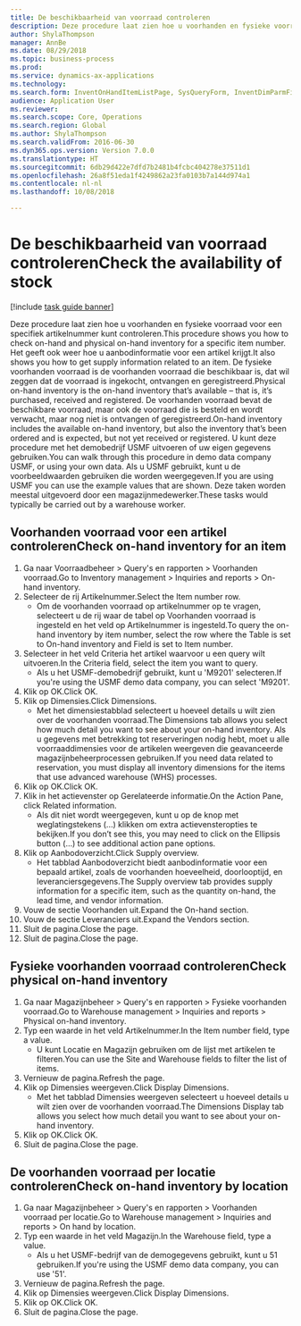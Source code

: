 ```yaml
--- 
title: De beschikbaarheid van voorraad controleren
description: Deze procedure laat zien hoe u voorhanden en fysieke voorraad voor een specifiek artikelnummer kunt controleren.
author: ShylaThompson
manager: AnnBe
ms.date: 08/29/2018
ms.topic: business-process
ms.prod: 
ms.service: dynamics-ax-applications
ms.technology: 
ms.search.form: InventOnHandItemListPage, SysQueryForm, InventDimParmFixed, InventSupply, DefaultDashboard, WHSInventPhysicalOnhand, WHSOnHand
audience: Application User
ms.reviewer: 
ms.search.scope: Core, Operations
ms.search.region: Global
ms.author: ShylaThompson
ms.search.validFrom: 2016-06-30
ms.dyn365.ops.version: Version 7.0.0
ms.translationtype: HT
ms.sourcegitcommit: 6db29d422e7dfd7b2481b4fcbc404278e37511d1
ms.openlocfilehash: 26a8f51eda1f4249862a23fa0103b7a144d974a1
ms.contentlocale: nl-nl
ms.lasthandoff: 10/08/2018

---
```

# <a name="check-the-availability-of-stock"></a><span data-ttu-id="49c6b-103">De beschikbaarheid van voorraad controleren</span><span class="sxs-lookup"><span data-stu-id="49c6b-103">Check the availability of stock</span></span>

[!include [task guide banner](../../includes/task-guide-banner.md)]

<span data-ttu-id="49c6b-104">Deze procedure laat zien hoe u voorhanden en fysieke voorraad voor een specifiek artikelnummer kunt controleren.</span><span class="sxs-lookup"><span data-stu-id="49c6b-104">This procedure shows you how to check on-hand and physical on-hand inventory for a specific item number.</span></span> <span data-ttu-id="49c6b-105">Het geeft ook weer hoe u aanbodinformatie voor een artikel krijgt.</span><span class="sxs-lookup"><span data-stu-id="49c6b-105">It also shows you how to get supply information related to an item.</span></span> <span data-ttu-id="49c6b-106">De fysieke voorhanden voorraad is de voorhanden voorraad die beschikbaar is, dat wil zeggen dat de voorraad is ingekocht, ontvangen en geregistreerd.</span><span class="sxs-lookup"><span data-stu-id="49c6b-106">Physical on-hand inventory is the on-hand inventory that’s available – that is, it’s purchased, received and registered.</span></span> <span data-ttu-id="49c6b-107">De voorhanden voorraad bevat de beschikbare voorraad, maar ook de voorraad die is besteld en wordt verwacht, maar nog niet is ontvangen of geregistreerd.</span><span class="sxs-lookup"><span data-stu-id="49c6b-107">On-hand inventory includes the available on-hand inventory, but also the inventory that’s been ordered and is expected, but not yet received or registered.</span></span> <span data-ttu-id="49c6b-108">U kunt deze procedure met het demobedrijf USMF uitvoeren of uw eigen gegevens gebruiken.</span><span class="sxs-lookup"><span data-stu-id="49c6b-108">You can walk through this procedure in demo data company USMF, or using your own data.</span></span> <span data-ttu-id="49c6b-109">Als u USMF gebruikt, kunt u de voorbeeldwaarden gebruiken die worden weergegeven.</span><span class="sxs-lookup"><span data-stu-id="49c6b-109">If you are using USMF you can use the example values that are shown.</span></span> <span data-ttu-id="49c6b-110">Deze taken worden meestal uitgevoerd door een magazijnmedewerker.</span><span class="sxs-lookup"><span data-stu-id="49c6b-110">These tasks would typically be carried out by a warehouse worker.</span></span>


## <a name="check-on-hand-inventory-for-an-item"></a><span data-ttu-id="49c6b-111">Voorhanden voorraad voor een artikel controleren</span><span class="sxs-lookup"><span data-stu-id="49c6b-111">Check on-hand inventory for an item</span></span>
1. <span data-ttu-id="49c6b-112">Ga naar Voorraadbeheer > Query's en rapporten > Voorhanden voorraad.</span><span class="sxs-lookup"><span data-stu-id="49c6b-112">Go to Inventory management > Inquiries and reports > On-hand inventory.</span></span>
2. <span data-ttu-id="49c6b-113">Selecteer de rij Artikelnummer.</span><span class="sxs-lookup"><span data-stu-id="49c6b-113">Select the Item number row.</span></span>
    * <span data-ttu-id="49c6b-114">Om de voorhanden voorraad op artikelnummer op te vragen, selecteert u de rij waar de tabel op Voorhanden voorraad is ingesteld en het veld op Artikelnummer is ingesteld.</span><span class="sxs-lookup"><span data-stu-id="49c6b-114">To query the on-hand inventory by item number, select the row where the Table is set to On-hand inventory and Field is set to Item number.</span></span>  
3. <span data-ttu-id="49c6b-115">Selecteer in het veld Criteria het artikel waarvoor u een query wilt uitvoeren.</span><span class="sxs-lookup"><span data-stu-id="49c6b-115">In the Criteria field, select the item you want to query.</span></span>
    * <span data-ttu-id="49c6b-116">Als u het USMF-demobedrijf gebruikt, kunt u 'M9201' selecteren.</span><span class="sxs-lookup"><span data-stu-id="49c6b-116">If you're using the USMF demo data company, you can select 'M9201'.</span></span>  
4. <span data-ttu-id="49c6b-117">Klik op OK.</span><span class="sxs-lookup"><span data-stu-id="49c6b-117">Click OK.</span></span>
5. <span data-ttu-id="49c6b-118">Klik op Dimensies.</span><span class="sxs-lookup"><span data-stu-id="49c6b-118">Click Dimensions.</span></span>
    * <span data-ttu-id="49c6b-119">Met het dimensiestabblad selecteert u hoeveel details u wilt zien over de voorhanden voorraad.</span><span class="sxs-lookup"><span data-stu-id="49c6b-119">The Dimensions tab allows you select how much detail you want to see about your on-hand inventory.</span></span> <span data-ttu-id="49c6b-120">Als u gegevens met betrekking tot reserveringen nodig hebt, moet u alle voorraaddimensies voor de artikelen weergeven die geavanceerde magazijnbeheerprocessen gebruiken.</span><span class="sxs-lookup"><span data-stu-id="49c6b-120">If you need data related to reservation, you must display all inventory dimensions for the items that use advanced warehouse (WHS) processes.</span></span>  
6. <span data-ttu-id="49c6b-121">Klik op OK.</span><span class="sxs-lookup"><span data-stu-id="49c6b-121">Click OK.</span></span>
7. <span data-ttu-id="49c6b-122">Klik in het actievenster op Gerelateerde informatie.</span><span class="sxs-lookup"><span data-stu-id="49c6b-122">On the Action Pane, click Related information.</span></span>
    * <span data-ttu-id="49c6b-123">Als dit niet wordt weergegeven, kunt u op de knop met weglatingstekens (...) klikken om extra actievensteropties te bekijken.</span><span class="sxs-lookup"><span data-stu-id="49c6b-123">If you don’t see this, you may need to click on the Ellipsis button (…) to see additional action pane options.</span></span>  
8. <span data-ttu-id="49c6b-124">Klik op Aanbodoverzicht.</span><span class="sxs-lookup"><span data-stu-id="49c6b-124">Click Supply overview.</span></span>
    * <span data-ttu-id="49c6b-125">Het tabblad Aanbodoverzicht biedt aanbodinformatie voor een bepaald artikel, zoals de voorhanden hoeveelheid, doorlooptijd, en leveranciersgegevens.</span><span class="sxs-lookup"><span data-stu-id="49c6b-125">The Supply overview tab provides supply information for a specific item, such as the quantity on-hand, the lead time, and vendor information.</span></span>  
9. <span data-ttu-id="49c6b-126">Vouw de sectie Voorhanden uit.</span><span class="sxs-lookup"><span data-stu-id="49c6b-126">Expand the On-hand section.</span></span>
10. <span data-ttu-id="49c6b-127">Vouw de sectie Leveranciers uit.</span><span class="sxs-lookup"><span data-stu-id="49c6b-127">Expand the Vendors section.</span></span>
11. <span data-ttu-id="49c6b-128">Sluit de pagina.</span><span class="sxs-lookup"><span data-stu-id="49c6b-128">Close the page.</span></span>
12. <span data-ttu-id="49c6b-129">Sluit de pagina.</span><span class="sxs-lookup"><span data-stu-id="49c6b-129">Close the page.</span></span>

## <a name="check-physical-on-hand-inventory"></a><span data-ttu-id="49c6b-130">Fysieke voorhanden voorraad controleren</span><span class="sxs-lookup"><span data-stu-id="49c6b-130">Check physical on-hand inventory</span></span>
1. <span data-ttu-id="49c6b-131">Ga naar Magazijnbeheer > Query's en rapporten > Fysieke voorhanden voorraad.</span><span class="sxs-lookup"><span data-stu-id="49c6b-131">Go to Warehouse management > Inquiries and reports > Physical on-hand inventory.</span></span>
2. <span data-ttu-id="49c6b-132">Typ een waarde in het veld Artikelnummer.</span><span class="sxs-lookup"><span data-stu-id="49c6b-132">In the Item number field, type a value.</span></span>
    * <span data-ttu-id="49c6b-133">U kunt Locatie en Magazijn gebruiken om de lijst met artikelen te filteren.</span><span class="sxs-lookup"><span data-stu-id="49c6b-133">You can use the Site and Warehouse fields to filter the list of items.</span></span>  
3. <span data-ttu-id="49c6b-134">Vernieuw de pagina.</span><span class="sxs-lookup"><span data-stu-id="49c6b-134">Refresh the page.</span></span>
4. <span data-ttu-id="49c6b-135">Klik op Dimensies weergeven.</span><span class="sxs-lookup"><span data-stu-id="49c6b-135">Click Display Dimensions.</span></span>
    * <span data-ttu-id="49c6b-136">Met het tabblad Dimensies weergeven selecteert u hoeveel details u wilt zien over de voorhanden voorraad.</span><span class="sxs-lookup"><span data-stu-id="49c6b-136">The Dimensions Display tab allows you select how much detail you want to see about your on-hand inventory.</span></span>  
5. <span data-ttu-id="49c6b-137">Klik op OK.</span><span class="sxs-lookup"><span data-stu-id="49c6b-137">Click OK.</span></span>
6. <span data-ttu-id="49c6b-138">Sluit de pagina.</span><span class="sxs-lookup"><span data-stu-id="49c6b-138">Close the page.</span></span>

## <a name="check-on-hand-inventory-by-location"></a><span data-ttu-id="49c6b-139">De voorhanden voorraad per locatie controleren</span><span class="sxs-lookup"><span data-stu-id="49c6b-139">Check on-hand inventory by location</span></span>
1. <span data-ttu-id="49c6b-140">Ga naar Magazijnbeheer > Query's en rapporten > Voorhanden voorraad per locatie.</span><span class="sxs-lookup"><span data-stu-id="49c6b-140">Go to Warehouse management > Inquiries and reports > On hand by location.</span></span>
2. <span data-ttu-id="49c6b-141">Typ een waarde in het veld Magazijn.</span><span class="sxs-lookup"><span data-stu-id="49c6b-141">In the Warehouse field, type a value.</span></span>
    * <span data-ttu-id="49c6b-142">Als u het USMF-bedrijf van de demogegevens gebruikt, kunt u 51 gebruiken.</span><span class="sxs-lookup"><span data-stu-id="49c6b-142">If you're using the USMF demo data company, you can use '51'.</span></span>  
3. <span data-ttu-id="49c6b-143">Vernieuw de pagina.</span><span class="sxs-lookup"><span data-stu-id="49c6b-143">Refresh the page.</span></span>
4. <span data-ttu-id="49c6b-144">Klik op Dimensies weergeven.</span><span class="sxs-lookup"><span data-stu-id="49c6b-144">Click Display Dimensions.</span></span>
5. <span data-ttu-id="49c6b-145">Klik op OK.</span><span class="sxs-lookup"><span data-stu-id="49c6b-145">Click OK.</span></span>
6. <span data-ttu-id="49c6b-146">Sluit de pagina.</span><span class="sxs-lookup"><span data-stu-id="49c6b-146">Close the page.</span></span>


